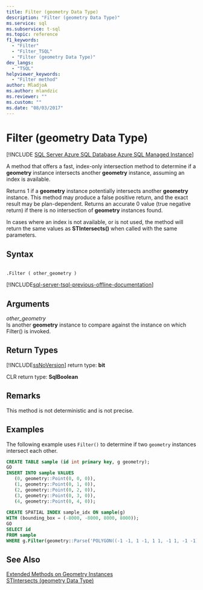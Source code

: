 ```yaml
---
title: Filter (geometry Data Type)
description: "Filter (geometry Data Type)"
ms.service: sql
ms.subservice: t-sql
ms.topic: reference
f1_keywords: 
  - "Filter"
  - "Filter_TSQL"
  - "Filter (geometry Data Type)"
dev_langs: 
  - "TSQL"
helpviewer_keywords: 
  - "Filter method"
author: MladjoA
ms.author: mlandzic 
ms.reviewer: ""
ms.custom: ""
ms.date: "08/03/2017"
---
```


# Filter (geometry Data Type)

[!INCLUDE [SQL Server Azure SQL Database Azure SQL Managed Instance](../../includes/applies-to-version/sql-asdb-asdbmi.md)]

A method that offers a fast, index-only intersection method to determine if a **geometry** instance intersects another **geometry** instance, assuming an index is available.
  
Returns 1 if a **geometry** instance potentially intersects another **geometry** instance. This method may produce a false positive return, and the exact result may be plan-dependent. Returns an accurate 0 value (true negative return) if there is no intersection of **geometry** instances found.
  
In cases where an index is not available, or is not used, the method will return the same values as **STIntersects()** when called with the same parameters.
  
## Syntax  
  
```  
  
.Filter ( other_geometry )  
```  
  
[!INCLUDE[sql-server-tsql-previous-offline-documentation](../../includes/sql-server-tsql-previous-offline-documentation.md)]

## Arguments
 *other_geometry*  
 Is another **geometry** instance to compare against the instance on which Filter() is invoked.  
  
## Return Types  
 [!INCLUDE[ssNoVersion](../../includes/ssnoversion-md.md)] return type: **bit**  
  
 CLR return type: **SqlBoolean**  
  
## Remarks  
 This method is not deterministic and is not precise.  
  
## Examples  
 The following example uses `Filter()` to determine if two `geometry` instances intersect each other.  
  
```sql
CREATE TABLE sample (id int primary key, g geometry);  
GO  
INSERT INTO sample VALUES  
   (0, geometry::Point(0, 0, 0)),  
   (1, geometry::Point(0, 1, 0)),  
   (2, geometry::Point(0, 2, 0)),  
   (3, geometry::Point(0, 3, 0)),  
   (4, geometry::Point(0, 4, 0));  
  
CREATE SPATIAL INDEX sample_idx ON sample(g)  
WITH (bounding_box = (-8000, -8000, 8000, 8000));  
GO  
SELECT id  
FROM sample   
WHERE g.Filter(geometry::Parse('POLYGON((-1 -1, 1 -1, 1 1, -1 1, -1 -1))')) = 1;  
```  
  
## See Also  
 [Extended Methods on Geometry Instances](../../t-sql/spatial-geometry/extended-methods-on-geometry-instances.md)   
 [STIntersects &#40;geometry Data Type&#41;](../../t-sql/spatial-geometry/stintersects-geometry-data-type.md)  
  
  

